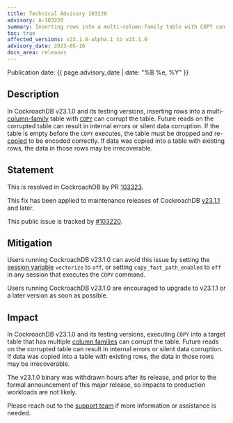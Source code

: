 ```yaml
---
title: Technical Advisory 103220
advisory: A-103220
summary: Inserting rows into a multi-column-family table with COPY can corrupt the table, making future reads fail with internal errors.
toc: true
affected_versions: v23.1.0-alpha.1 to v23.1.0
advisory_date: 2023-05-16
docs_area: releases
---
```

Publication date: {{ page.advisory_date | date: "%B %e, %Y" }}

## Description

In CockroachDB v23.1.0 and its testing versions, inserting rows into a multi-[column-family](https://www.cockroachlabs.com/v23.1/column-families) table with [`COPY`](https://www.cockroachlabs.com/docs/v23.1/copy-from) can corrupt the table. Future reads on the corrupted table can result in internal errors or silent data corruption. If the table is empty before the `COPY` executes, the table must be dropped and re-[copied](https://www.cockroachlabs.com/docs/v23.1/copy-from) to be encoded correctly. If data was copied into a table with existing rows, the data in those rows may be irrecoverable.

## Statement

This is resolved in CockroachDB by PR [103323](https://github.com/cockroachdb/cockroach/pull/103323).

This fix has been applied to maintenance releases of CockroachDB [v23.1.1](https://www.cockroachlabs.com/releases/v23.1#v23-1-1) and later.

This public issue is tracked by [#103220](https://github.com/cockroachdb/cockroach/issues/103220).

## Mitigation

Users running CockroachDB v23.1.0 can avoid this issue by setting the [session variable](https://www.cockroachlabs.com/v23.1/set-vars) `vectorize` to `off`, or setting `copy_fast_path_enabled` to `off` in any session that executes the `COPY` command.

Users running CockroachDB v23.1.0 are encouraged to upgrade to v23.1.1 or a later version as soon as possible.

## Impact

In CockroachDB v23.1.0 and its testing versions, executing `COPY` into a target table that has multiple [column families](https://www.cockroachlabs.com/v23.1/column-families) can corrupt the table. Future reads on the corrupted table can result in internal errors or silent data corruption. If data was copied into a table with existing rows, the data in those rows may be irrecoverable.

The v23.1.0 binary was withdrawn hours after its release, and prior to the formal announcement of this major release, so impacts to production workloads are not likely.

Please reach out to the [support team](https://support.cockroachlabs.com) if more information or assistance is needed.
